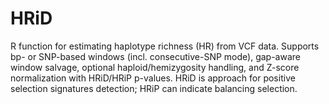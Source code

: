 # HRiD
R function for estimating haplotype richness (HR) from VCF data. Supports bp- or SNP-based windows (incl. consecutive-SNP mode), gap-aware window salvage, optional haploid/hemizygosity handling, and Z-score normalization with HRiD/HRiP p-values. HRiD is approach for positive selection signatures detection; HRiP can indicate balancing selection.
